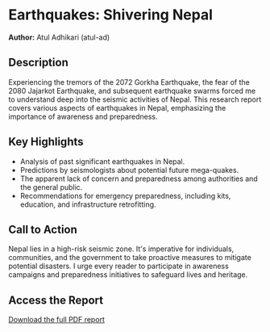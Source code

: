 # Earthquakes: Shivering Nepal

**Author:** Atul Adhikari (atul-ad)

## Description
Experiencing the tremors of the 2072 Gorkha Earthquake, the fear of the 2080 Jajarkot Earthquake, and subsequent earthquake swarms forced me to understand deep into the seismic activities of Nepal. This research report covers various aspects of earthquakes in Nepal, emphasizing the importance of awareness and preparedness.

## Key Highlights
- Analysis of past significant earthquakes in Nepal.
- Predictions by seismologists about potential future mega-quakes.
- The apparent lack of concern and preparedness among authorities and the general public.
- Recommendations for emergency preparedness, including kits, education, and infrastructure retrofitting.

## Call to Action
Nepal lies in a high-risk seismic zone. It's imperative for individuals, communities, and the government to take proactive measures to mitigate potential disasters. I urge every reader to participate in awareness campaigns and preparedness initiatives to safeguard lives and heritage.

## Access the Report
[Download the full PDF report](./Earthquakes-Sheivering-Nepal.pdf)
